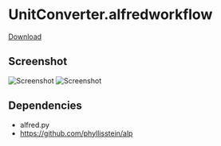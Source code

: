 UnitConverter.alfredworkflow
============================

[Download](https://raw.github.com/ts123/UnitConverter.alfredworkflow/master/UnitConverter.alfredworkflow)

## Screenshot

![Screenshot](https://raw.github.com/ts123/UnitConverter.alfredworkflow/master/img/screen1.png)
![Screenshot](https://raw.github.com/ts123/UnitConverter.alfredworkflow/master/img/screen2.png)

## Dependencies

- alfred.py 
 - https://github.com/phyllisstein/alp
